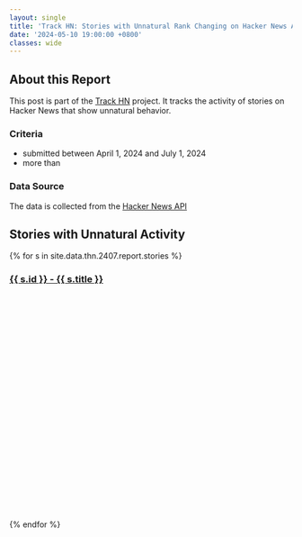 ```yaml
---
layout: single
title: 'Track HN: Stories with Unnatural Rank Changing on Hacker News April-June 2024'
date: '2024-05-10 19:00:00 +0800'
classes: wide
---
```


## About this Report

This post is part of the [Track HN](https://www.track-hacker-news.com) project. It tracks the activity of stories on Hacker News that show unnatural behavior.

### Criteria

- submitted between April 1, 2024 and July 1, 2024
- more than 

### Data Source

The data is collected from the [Hacker News API](TBD)

## Stories with Unnatural Activity

{% for s in site.data.thn.2407.report.stories %}
  <h3>
    <a href="https://dash.track-hacker-news.com/stories/{{ s.id }}">
      {{ s.id }} - {{ s.title }}
    </a>
  </h3>

  <!-- TODO responsive -->
  <!-- https://echarts.apache.org/handbook/en/concepts/chart-size/ -->
  <div style="width:100%; min-width:480px; height:400px;">
    <div id="story-{{ s.id }}" style="width:100%; height:100%;"></div>
  </div>
{% endfor %}

<!--  -->

<script src="https://cdn.jsdelivr.net/npm/echarts@5.5.0/dist/echarts.min.js"></script>

<script>
  const renderChart = async (story) => {
    const element = document.getElementById(`story-${story.id}`)
    story = await (await fetch(`/assets/data/thn/report-24q2/${story.id}.json`)).json()

    const chart = echarts.init(element)
    const option = {
      dataset: [
        // 0 - scores
        {
          dimensions: ['tracked_at', 'score'],
          source: story.scorestamps,
        },
        // 1 - scores, sorted
        {
          fromDatasetIndex: 0,
          transform: {
            type: 'sort',
            config: { dimension: 'tracked_at', order: 'asc' }
          },
        },

        // 2 - comments count
        {
          dimensions: ['tracked_at', 'count'],
          source: story.descendants_count_stamps,
        },
        // 3 - comments count, sorted
        {
          fromDatasetIndex: 2,
          transform: {
            type: 'sort',
            config: { dimension: 'tracked_at', order: 'asc' }
          },
        },

        // 4 - rank
        {
          dimensions: ['tracked_at', 'rank'],
          source: story.rankstamps,
        },
        // 5 - rank, sorted
        {
          fromDatasetIndex: 4,
          transform: {
            type: 'sort',
            config: { dimension: 'tracked_at', order: 'asc' }
          },
        },
      ],
      // title: {
      //   text: ''
      // },
      tooltip: {
        trigger: 'axis'
      },
      legend: {
        data: ['score', 'comments count', 'rank']
      },
      grid: {
        left: '3%',
        right: '3%',
        bottom: '3%',
        containLabel: true
      },
      toolbox: {
        feature: {
          saveAsImage: {}
        }
      },
      xAxis: {
        type: 'time',
      },
      yAxis: [
        {
          type: 'value'
        },
        {
          type: 'value',
          splitLine: {
            show: false
          },
          inverse: true,
        }
      ],
      series: [
        {
          name: 'score',
          type: 'line',
          datasetIndex: 1,
        },
        {
          name: 'comments count',
          type: 'line',
          stack: 'Total',
          datasetIndex: 3,
        },
        {
          name: 'rank',
          type: 'line',
          datasetIndex: 5,
          yAxisIndex: 1
        }
      ]
    }
    chart.setOption(option)

    // responsive chart size
    // https://echarts.apache.org/handbook/en/concepts/chart-size#reactive-of-the-container-size
    window.addEventListener('resize', function() {
      chart.resize()
    })
  }

  let stories = {{ site.data.thn.2407.report.stories | jsonify }}
  console.log(stories);

  for (let story of stories) {
    renderChart(story)
  }
</script>
